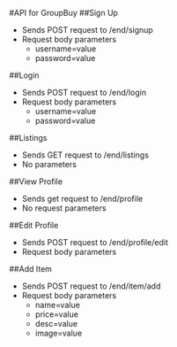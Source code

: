 #API for GroupBuy
##Sign Up
- Sends POST request to /end/signup
- Request body parameters
	- username=value
	- password=value

##Login
- Sends POST request to /end/login
- Request body parameters
	- username=value
	- password=value

##Listings
- Sends GET request to /end/listings
- No parameters

##View Profile
- Sends get request to /end/profile
- No request parameters

##Edit Profile
- Sends POST request to /end/profile/edit
- Request body parameters

##Add Item
- Sends POST request to /end/item/add
- Request body parameters
	- name=value
	- price=value
	- desc=value
	- image=value

